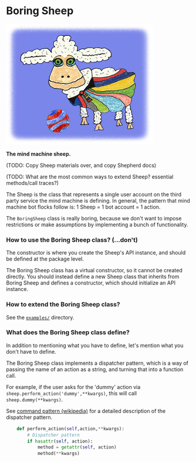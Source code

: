 # Boring Sheep

![the sheep](mind-machine-docs/img/sheep.jpg)

**The mind machine sheep.**

(TODO: Copy Sheep materials over, and copy Shepherd docs)

(TODO: What are the most common ways to extend Sheep? essential methods/call
traces?)

The Sheep is the class that represents a single user account on the
third party service the mind machine is defining. In general, the pattern
that mind machine bot flocks follow is: 1 Sheep = 1 bot account = 1 action.

The `BoringSheep` class is really boring, because we don't want to impose
restrictions or make assumptions by implementing a bunch of functionality.

### How to use the Boring Sheep class? (...don't)

The constructor is where you create the Sheep's API instance, and should be
defined at the package level.

The Boring Sheep class has a virtual constructor, so it cannot be created
directly. You should instead define a new Sheep class that inherits from
Boring Sheep and defines a constructor, which should initialize an API instance.

### How to extend the Boring Sheep class?

See the [`examples/`](/examples) directory.

### What does the Boring Sheep class define?

In addition to mentioning what you have to define,
let's mention what you don't have to define.

The Boring Sheep class implements a dispatcher pattern,
which is a way of passing the name of an action as a
string, and turning that into a function call.

For example, if the user asks for the 'dummy' action
via `sheep.perform_action('dummy',**kwargs)`, this will 
call `sheep.dummy(**kwargs)`.

See [command pattern (wikipedia)](https://en.wikipedia.org/wiki/Command_pattern)
for a detailed description of the dispatcher pattern.

```python
    def perform_action(self,action,**kwargs):
        # Dispatcher pattern
        if hasattr(self, action):
            method = getattr(self, action)
            method(**kwargs)
```


